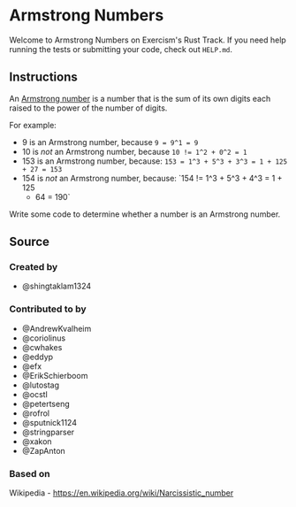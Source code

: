 # Armstrong Numbers

Welcome to Armstrong Numbers on Exercism's Rust Track. If you need help running
the tests or submitting your code, check out `HELP.md`.

## Instructions

An [Armstrong number](https://en.wikipedia.org/wiki/Narcissistic_number) is
a number that is the sum of its own digits each raised to the power of the
number of digits.

For example:

- 9 is an Armstrong number, because `9 = 9^1 = 9`
- 10 is *not* an Armstrong number, because `10 != 1^2 + 0^2 = 1`
- 153 is an Armstrong number, because: `153 = 1^3 + 5^3 + 3^3 = 1 + 125 + 27
  = 153`
- 154 is *not* an Armstrong number, because: `154 != 1^3 + 5^3 + 4^3 = 1 + 125
  + 64 = 190`

Write some code to determine whether a number is an Armstrong number.

## Source

### Created by

- @shingtaklam1324

### Contributed to by

- @AndrewKvalheim
- @coriolinus
- @cwhakes
- @eddyp
- @efx
- @ErikSchierboom
- @lutostag
- @ocstl
- @petertseng
- @rofrol
- @sputnick1124
- @stringparser
- @xakon
- @ZapAnton

### Based on

Wikipedia - https://en.wikipedia.org/wiki/Narcissistic_number

